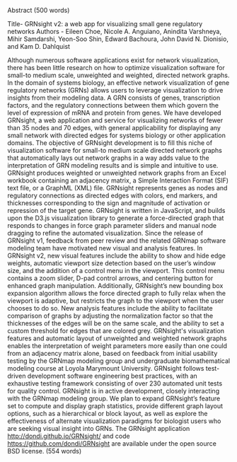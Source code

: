 Abstract (500 words)

Title- GRNsight v2: a web app for visualizing small gene regulatory networks
Authors - Eileen Choe, Nicole A. Anguiano, Anindita Varshneya, Mihir Samdarshi, Yeon-Soo Shin, Edward Bachoura, John David N. Dionisio, and Kam D. Dahlquist

Although numerous software applications exist for network visualization, there has been little research on how to optimize visualization software for small-to medium scale, unweighted and weighted, directed network graphs. In the domain of systems biology, an effective network visualization of gene regulatory networks (GRNs) allows users to leverage visualization to drive insights from their modeling data. A GRN consists of genes, transcription factors, and the regulatory connections between them which govern the level of expression of mRNA and protein from genes. We have developed GRNsight, a web application and service for visualizing networks of fewer than 35 nodes and 70 edges, with general applicability for displaying any small network with directed edges for systems biology or other application domains. The objective of GRNsight development is to fill this niche of visualization software for small-to medium scale directed network graphs that automatically lays out network graphs in a way adds value to the interpretation of GRN modeling results and is simple and intuitive to use. GRNsight produces weighted or unweighted network graphs from an Excel workbook containing an adjacency matrix, a Simple Interaction Format (SIF) text file, or a GraphML (XML) file. GRNsight represents genes as nodes and regulatory connections as directed edges with colors, end markers, and thicknesses corresponding to the sign and magnitude of activation or repression of the target gene. GRNsight is written in JavaScript, and builds upon the D3.js visualization library to generate a force-directed graph that responds to changes in force graph parameter sliders and manual node dragging to refine the automated visualization. Since the release of GRNsight v1, feedback from peer review and the related GRNmap software modeling team have motivated new visual and analysis features. In GRNsight v2, new visual features include the ability to show and hide edge weights, automatic viewport size detection based on the user’s window size, and the addition of a control menu in the viewport. This control menu contains a zoom slider, D-pad control arrows, and centering button for enhanced graph manipulation. Additionally, GRNsight’s new bounding box expansion algorithm allows the force directed graph to fully relax when the viewport is adaptive, but restricts the graph to the viewport when the user chooses to do so. New analysis features include the ability to facilitate comparison of graphs by adjusting the normalization factor so that the thicknesses of the edges will be on the same scale, and the ability to set a custom threshold for edges that are colored grey. GRNsight's visualization features and automatic layout of unweighted and weighted network graphs enables the interpretation of weight parameters more easily than one could from an adjacency matrix alone, based on feedback from initial usability testing by the GRNmap modeling group and undergraduate biomathematical modeling course at Loyola Marymount University. GRNsight follows test-driven development software engineering best practices, with an exhaustive testing framework consisting of over 230 automated unit tests for quality control. GRNsight is in active development, closely interacting with the GRNmap modeling group. We plan to expand GRNsight’s feature set to compute and display graph statistics, provide different graph layout options, such as a hierarchical or block layout, as well as explore the effectiveness of alternate visualization paradigms for biologist users who are seeking visual insight into GRNs. The GRNsight application http://dondi.github.io/GRNsight/ and code https://github.com/dondi/GRNsight are available under the open source BSD license.
(554 words)
